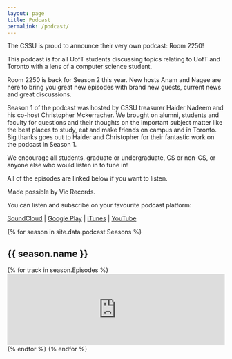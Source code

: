 ```yaml
---
layout: page
title: Podcast
permalink: /podcast/
---
```


The CSSU is proud to announce their very own podcast: Room 2250!

This podcast is for all UofT students discussing topics relating to UofT and Toronto with a lens of a computer science student.

Room 2250 is back for Season 2 this year. New hosts Anam and Nagee are here to bring you great new episodes with brand new guests, current news and great discussions.

Season 1 of the podcast was hosted by CSSU treasurer Haider Nadeem and his co-host Christopher Mckerracher. We brought on alumni, students and faculty for questions and their thoughts on the important subject matter like the best places to study, eat and make friends on campus and in Toronto. Big thanks goes out to Haider and Christopher for their fantastic work on the podcast in Season 1. 

We encourage all students, graduate or undergraduate, CS or non-CS, or anyone else who would listen in to tune in!

All of the episodes are linked below if you want to listen.

Made possible by Vic Records.

You can listen and subscribe on your favourite podcast platform:

[SoundCloud](https://soundcloud.com/room-2250) | 
[Google Play](https://play.google.com/music/m/Ilg4usk2dsp65rngd2dz4ehaax4?t=Room_2250) |
[iTunes](https://itunes.apple.com/ca/podcast/room-2250/id1278776873) |
[YouTube](https://www.youtube.com/channel/UCcI8gmjCQkeRU3ts3fa5ejw/videos)

{% for season in site.data.podcast.Seasons %}
  <h2>{{ season.name }}</h2>
  {% for track in season.Episodes %}
  <iframe width="100%" height="166" scrolling="no" frameborder="no" src="https://w.soundcloud.com/player/?url=https%3A//api.soundcloud.com/tracks/{{ track }}&amp;color=0d1117&amp;auto_play=false&amp;hide_related=false&amp;show_comments=true&amp;show_user=true&amp;show_reposts=false"></iframe>
  {% endfor %}
{% endfor %}
